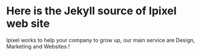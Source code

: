 # Here is the Jekyll source of Ipixel web site


Ipixel works to help your company to grow up, our main service are Design, Marketing and Websites !
